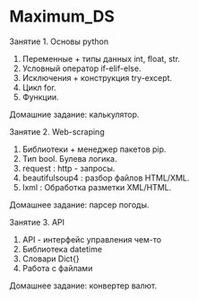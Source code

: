 # Maximum_DS

Занятие 1. Основы python

1. Переменные + типы данных int, float, str.
2. Условный оператор if-elif-else.
3. Исключения + конструкция try-except.
4. Цикл for.
5. Функции.

Домашние задание: калькулятор.

Занятие 2. Web-scraping

1. Библиотеки + менеджер пакетов pip.
2. Тип bool. Булева логика.
3. request : http - запросы.
4. beautifulsoup4 : разбор файлов HTML/XML.
5. lxml : Обработка разметки XML/HTML.

Домашнее задание: парсер погоды.

Занятие 3. API

1. API - интерфейс управления чем-то
2. Библиотека datetime
3. Словари Dict{}
4. Работа с файлами

Домашнее задание: конвертер валют.
